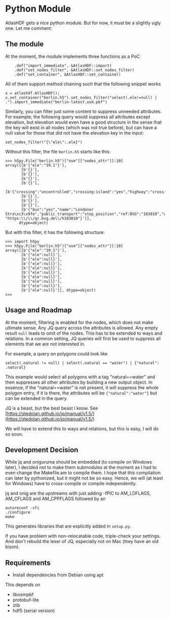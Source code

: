 # Python Module

AtlasHDF gets a nice python module. But for now, it must be a slightly ugly one. Let me comment:

## The module

At the moment, the module implements three functions as a PoC

```
    .def("import_immediate", &AtlasHDF::import)
    .def("set_nodes_filter", &AtlasHDF::set_nodes_filter)
    .def("set_container", &AtlasHDF::set_container)
```
All of them support method chaining such that the following snippet works
```
x = atlashdf.AtlasHDF();
x.set_container("berlin.h5").set_nodes_filter("select(.ele!=null) | .").import_immediate("berlin-latest.osm.pbf")
```

Similarly, you can filter just some content to suppress unneeded attributes. For example, the following query
would suppress all attributes except elevation, but elevation would even have a good structure in the sense that the key will exist in all nodes (which was not true before), but can have a null value for those that did not have
the elevation key in the input:

```
set_nodes_filter("{\"ele\":.ele}")
```
Without this filter, the file `berlin.h5` starts like this:
```
>>> h5py.File("berlin.h5")["osm"]["nodes_attr"][:10]
array([[b'{"ele":"39.1"}'],
       [b'{}'],
       [b'{}'],
       [b'{}'],
       [b'{}'],
       [b'{"crossing":"uncontrolled","crossing:island":"yes","highway":"crossing","tactile_paving":"yes"}'],
       [b'{}'],
       [b'{}'],
       [b'{}'],
       [b'{"bus":"yes","name":"Londoner Stra\xc3\x9fe","public_transport":"stop_position","ref:BVG":"103010","website":
"https:\\/\\/qr.bvg.de\\/h103010"}']],                                                                                
      dtype=object)
```

But with this filter, it has the following structure:
```
>>> import h5py
>>> h5py.File("berlin.h5")["osm"]["nodes_attr"][:10]
array([[b'{"ele":"39.1"}'],
       [b'{"ele":null}'],
       [b'{"ele":null}'],
       [b'{"ele":null}'],
       [b'{"ele":null}'],
       [b'{"ele":null}'],
       [b'{"ele":null}'],
       [b'{"ele":null}'],
       [b'{"ele":null}'],
       [b'{"ele":null}']], dtype=object)
>>> 
```



## Usage and Roadmap

At the moment, filtering is enabled for the nodes, which does not make ultimate sense. Any JQ query across the
attributes is allowed. Any empty result `null` leads to omit of the nodes. This has to be extended to ways and
relations. In a common setting, JQ queries will first be used to suppress all elements that we are not interested in.

For example, a query on polygons could look like
```
select(.natural != null) | select(.natural == "water") | {"natural": .natural}
```
This example would select all polygons with a tag "natural==water" and then suppresses all other attributes by building
a new output object. In essence, if the "natural==water" is not present, it will suppress the whole polygon entry, if
it is there, the attributes will be `{"natural":"water"}` but can be extended in the query.

JQ is a beast, but the best beast I know. See [https://stedolan.github.io/jq/manual/v1.5/](https://stedolan.github.io/jq/manual/v1.5/)

We will have to extend this to ways and relations, but this is easy, I will do so soon.


## Development Decision

While jq and oniguruma should be embedded (to compile on Windows later), I decided not to make them submodules at the
moment as I had to even change the Makefile.am to compile them. I hope that this compilation can later by pythonized,
but it might not be so easy. Hence, we will (at least for Windows) have to cross-compile or compile independently.

jq and onig are the upstreams with just adding -fPIC to AM_LDFLAGS, AM_CFLAGS and AM_CPPFLAGS followed by an
```
autoreconf -vfi
./configure
make
```
This generates libraries that are explicitly added in `setup.py`.

If you have problem with non-relocatable code, triple-check your settings. And don't rebuild the lexer of JQ, especially not on Mac (they have an old bison).


## Requirements
- Install dependencies from Debian using apt

This depends on

- libosmpbf
- protobuf-lite
- zlib
- hdf5 (serial version)
